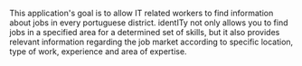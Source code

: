 This application's goal is to allow IT related workers to find information about jobs in every portuguese district. 
identITy not only allows you to find jobs in a specified area for a determined set of skills, but it also provides relevant information regarding the 
job market according to specific location, type of work, experience and area of expertise.
